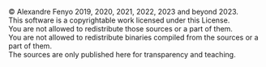 © Alexandre Fenyo 2019, 2020, 2021, 2022, 2023 and beyond 2023.  
This software is a copyrightable work licensed under this License.  
You are not allowed to redistribute those sources or a part of them.  
You are not allowed to redistribute binaries compiled from the sources or a part of them.  
The sources are only published here for transparency and teaching.  
